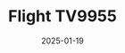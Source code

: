 ---
layout: photo-detail
title: "Flight TV9955"
date: 2025-01-19
collection: photos
header:
  teaser: "https://kw-aviation.oss-cn-beijing.aliyuncs.com/25.1.19.TV9955.JPG"
shooting_date: 2025-01-19
flight_number: "TV9955"
airline: "Tibet Airlines"
origin_destination: "CTU-PEK"
registration_number: "B-8841"
aircraft_type: "Airbus A319"
livery: "-"
---